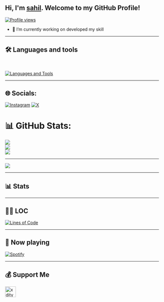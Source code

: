 ## Hi, I'm [sahil](https://t.me/sahil_kzx). Welcome to my GitHub Profile!

[![Profile views](https://komarev.com/ghpvc/?username=sahisi552&label=Profile%20views&style=for-the-badge)](https://github.com/sahilsi552)
- 💫 I’m currently working on developed my skill

---

## 🛠️ Languages and tools
</br>

[![Languages and Tools](https://skillicons.dev/icons?i=androidstudio,au,vscode,docker,git,github,linux,heroku,ae,redis,mongodb,html,py,flutter,fastapi&perline=10)](https://t.me/sahil_kzx)

---

## 🌐 Socials:
[![Instagram](https://img.shields.io/badge/Instagram-%23E4405F.svg?logo=Instagram&logoColor=white)](https://instagram.com/Thhe_famous_guy) [![X](https://img.shields.io/badge/X-black.svg?logo=X&logoColor=white)](https://x.com/Gfxravana ) 
# 📊 GitHub Stats:
![](https://github-readme-stats.vercel.app/api?username=Sahilsi552&theme=dark&hide_border=false&include_all_commits=false&count_private=false)<br/>
![](https://github-readme-streak-stats.herokuapp.com/?user=Sahilsi552&theme=dark&hide_border=false)<br/>
![](https://github-readme-stats.vercel.app/api/top-langs/?username=Sahilsi552&theme=dark&hide_border=false&include_all_commits=false&count_private=false&layout=compact)

---
[![](https://visitcount.itsvg.in/api?id=Sahilsi552&icon=0&color=0)](https://visitcount.itsvg.in)

<!-- Proudly created with GPRM ( https://gprm.itsvg.in ) -->

---

## 📊 Stats



---
## 👨‍💻 LOC
[![Lines of Code](https://api.githubtrends.io/user/svg/sahilsi552/langs?time_range=one_year&include_private=True&loc_metric=changed&theme=dark)](https://t.me/sahil_kzx)

---

## 🎵 Now playing

[![Spotify](https://spotify-readme-new-lyart.vercel.app/api?theme=dark&rainbow=true&scan=true)](https://open.spotify.com/user/2e18124c0fa34b2492ed94e2f7a9fa1c)

---

## 💰 Support Me

<a href="https://ko-fi.com/jetblaze" class="padded"><img height="35" style="border:0px;height:35px;" alt="xditya" src="https://az743702.vo.msecnd.net/cdn/kofi3.png?v=0" /></a>
